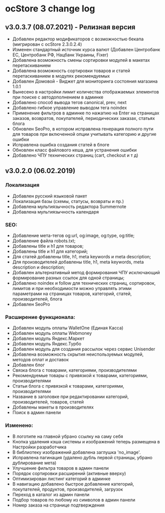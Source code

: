# ocStore 3 change log

## v3.0.3.7 (08.07.2021) - Релизная версия

* Добавлен редактор модификаторов с возможностью бекапа (мигрирован с ocStore 2.3.0.2.4)
* Изменен стандартный источник курса валют (Добавлен Центробанк ЕС, Центробанк РФ, Нацбанк Украины, Fixer)
* Добавлена возможность смены сортировки модулей в макетах перетаскиванием
* Добавлена возможность сортировки товаров и статей перетаскиванием в модулях рекомендуемых
* Добавлен Домовой - Виджет для мониторинга состояния магазина 1.0.1
* Вынесено в настройки лимит количества отображаемых элементов при поиске с автодополнением в админке
* Добавлено способ вывода тегов canonical, prev, next
* Добавлено гибкое управление выводом тега noindex
* Применение фильтров в админке по нажатию на Enter на страницах заказов, возвратов, покупателей, периодических заказах, статьях блога
* Обновлен SeoPro, в котором исправлена генерация полного пути для товаров при включенной опции учитывать категорию и другие ошибки
* Исправлена ошибка создания статей в блоге
* Обновлен класс файлового кеша, для устранения ошибки
* Добавлено ЧПУ технических страниц (cart, checkout и т д)

## v3.0.2.0 (06.02.2019) 

### Локализация
* Добавлен русский языковой пакет
* Локализация базы (схемы, статусы, возвраты и пр.)
* Добавлена мультиязычность редактора Summernote
* Добавлена мультиязычность календаря

### SEO:
* Добавление мета-тегов og:url, og:image, og:type, og:title;
* Добавление файла robots.txt;
* Добавлены title и h1 для товаров;
* Добавлены title и h1 для категорий;
* Для статей добавлены title, h1, meta keywords и meta description;
* Для производителей добавлены title, h1, meta keywords, meta description и description;
* Добавлен альтернативный метод формирования ЧПУ исключающий формирование разных ссылок для одной страницы;
* Добавлено noindex и follow для технических страниц,  сортировок, лимитов и при необходимости можно  управлять этими параметрами на страницах товаров, категорий, статей, производителей, блога
* Добавлен SeoPro

### Расширение функционала:
* Добавлен модуль оплаты WalletOne (Единая Касса)
* Добавлен модуль оплаты Webmoney
* Добавлен модуль Яндекс.Маркет
* Добавлен модуль Яндекс.Турбо
* Добавлен модуль для создания рассылок через сервис Unisender
* Добавлена возможность скрытия неиспользуемых модулей, методов оплат и доставок
* Добавлен блог
* Связка блога с товарами, категориями, производителями
* Рекомендуемые товары с привязкой к товарами, категориями, производителями
* Статьи блога с привязкой к товарами, категориями, производителями
* Название в заголовке при редактировании категорий, производителей, товаров, статей
* Добавлены макеты в производителях
* Поиск в админ панели

### Изменено:
* В логотипе на главной убрано ссылку на саму себя
* Кнопка удаления кэша системы и изображений теперь размещена в Настройки разработчика
* В библиотеку изображений добавлена заглушка 'no_image'.
* Исправлена пагинация (удалено дубль первой страницы, убрано дублирование мета)
* Улучшение фильтра товаров в админ панели
* Порядок сортировки расширений (активные вверху)
* Оптимизирован листинг категорий в админке
* В навигацию добавлено быстрое добавление категорий, покупателей, продуктов, производителей, загрузок
* Переход в каталог из админ панели
* Подбор товаров по любому из символов в админ панели
* Номер заказа на странице подтверждения
